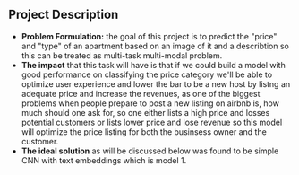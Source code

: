 ## Project Description

*   **Problem Formulation:** the goal of this project is to predict the "price" and "type" of an apartment based on an image of it and a describtion so this can be treated as multi-task multi-modal problem.
*   **The impact** that this task will have is that if we could build a model with good performance on classifying the price category we'll be able to optimize user experience and lower the bar to be a new host by listng an adequate price and increase the revenues, as one of the biggest problems when people prepare to post a new listing on airbnb is, how much should one ask for, so one either lists a high price and losses potential customers or lists lower price and lose revenue so this model will optimize the price listing for both the businsess owner and the customer.
*   **The ideal solution** as will be discussed below was found to be simple CNN with text embeddings which is model 1.
